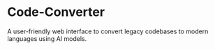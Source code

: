 # Code-Converter
A user-friendly web interface to convert legacy codebases to modern languages using AI models. 
